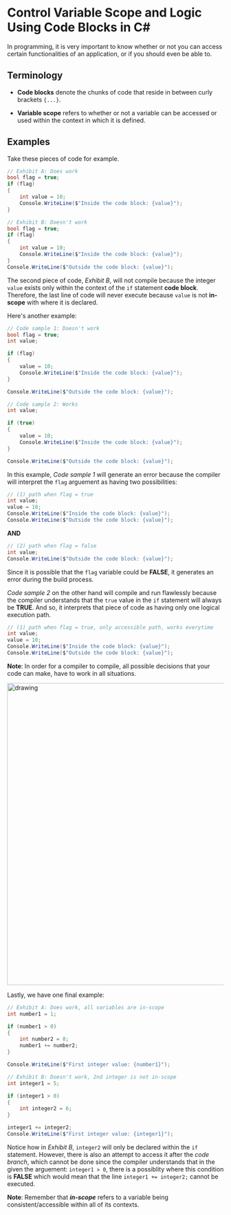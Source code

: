 # Control Variable Scope and Logic Using Code Blocks in C#

In programming, it is very important to know whether or not you can access certain functionalities of an application, or if you should even be able to.

## Terminology

- **Code blocks** denote the chunks of code that reside in between curly brackets `{...}`.

- **Variable scope** refers to whether or not a variable can be accessed or used within the context in which it is defined.

## Examples

Take these pieces of code for example.
```cs
// Exhibit A: Does work
bool flag = true;
if (flag)
{
    int value = 10;
    Console.WriteLine($"Inside the code block: {value}");
}

// Exhibit B: Doesn't work
bool flag = true;
if (flag)
{
    int value = 10;
    Console.WriteLine($"Inside the code block: {value}");
}
Console.WriteLine($"Outside the code block: {value}");
```

The second piece of code, *Exhibit B*, will not compile because the integer `value` exists only within the context of the `if` statement **code block**. Therefore, the last line of code will never execute because `value` is not **in-scope** with where it is declared.

Here's another example:
```cs
// Code sample 1: Doesn't work
bool flag = true;
int value;

if (flag)
{
    value = 10;
    Console.WriteLine($"Inside the code block: {value}");
}

Console.WriteLine($"Outside the code block: {value}");

// Code sample 2: Works
int value;

if (true)
{
    value = 10;
    Console.WriteLine($"Inside the code block: {value}");
}

Console.WriteLine($"Outside the code block: {value}");
```

In this example, *Code sample 1* will generate an error because the compiler will interpret the `flag` arguement as having two possibilities:
```cs
// (1) path when flag = true
int value;
value = 10;
Console.WriteLine($"Inside the code block: {value}");
Console.WriteLine($"Outside the code block: {value}");
```
**AND**
```cs
// (2) path when flag = false
int value;
Console.WriteLine($"Outside the code block: {value}");
```

Since it is possible that the `flag` variable could be **FALSE**, it generates an error during the build process.

*Code sample 2* on the other hand will compile and run flawlessly because the compiler understands that the `true` value in the `if` statement will always be **TRUE**. And so, it interprets that piece of code as having only one logical execution path.

```cs
// (1) path when flag = true, only accessible path, works everytime
int value;
value = 10;
Console.WriteLine($"Inside the code block: {value}");
Console.WriteLine($"Outside the code block: {value}");
```

**Note**: In order for a compiler to compile, all possible decisions that your code can make, have to work in all situations.

<img src="../other/everytime.gif" alt="drawing" width="700"/>

Lastly, we have one final example:
```cs
// Exhibit A: Does work, all variables are in-scope
int number1 = 1;

if (number1 > 0)
{
    int number2 = 8;
    number1 += number2;
}

Console.WriteLine($"First integer value: {number1}");

// Exhibit B: Doesn't work, 2nd integer is not in-scope
int integer1 = 5;

if (integer1 > 0)
{
    int integer2 = 6;
}

integer1 += integer2;
Console.WriteLine($"First integer value: {integer1}");
```
Notice how in *Exhibit B*, `integer2` will only be declared within the `if` statement. However, there is also an attempt to access it after the *code branch*, which cannot be done since the compiler understands that in the given the arguement: `integer1 > 0`, there is a possiblity where this condition is **FALSE** which would mean that the line `integer1 += integer2;` cannot be executed.

**Note**: Remember that ***in-scope*** refers to a variable being consistent/accessible within all of its contexts.